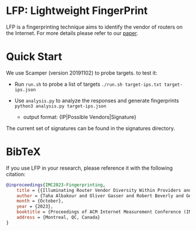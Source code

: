 # LFP: Lightweight FingerPrint

LFP is a fingerprinting technique aims to identify the vendor of routers on the Internet. For more details please refer to our [paper](https://dl.acm.org/doi/10.1145/3618257.3624813).

# Quick Start 

We use Scamper (version 20191102) to probe targets. to test it: 

- Run `run.sh` to probe a list of targets
`./run.sh target-ips.txt target-ips.json`   

- Use `analysis.py` to analyze the responses and generate fingerprints
`python3 analysis.py target-ips.json`
	- output format: {IP|Possible Vendors|Signature}

The current set of signatures can be found in the signatures directory.

# BibTeX

If you use LFP in your research, please reference it with the following citation:

```bibtex
@inproceedings{IMC2023-Fingerprinting,
	title = {{Illuminating Router Vendor Diversity Within Providers and Along Network Paths}},
	author = {Taha Albakour and Oliver Gasser and Robert Beverly and Georgios Smaragdakis},
	month = {October},
	year = {2023},
	booktitle = {Proceedings of ACM Internet Measurement Conference (IMC) 2023},
	address = {Montreal, QC, Canada}
}

```